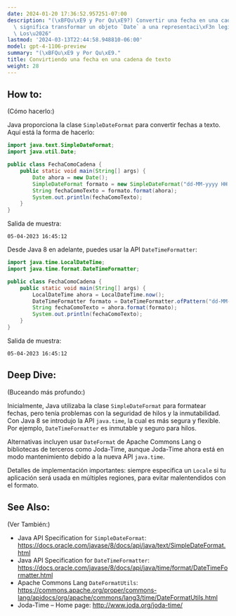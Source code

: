 ```yaml
---
date: 2024-01-20 17:36:52.957251-07:00
description: "(\xBFQu\xE9 y Por Qu\xE9?) Convertir una fecha en una cadena de texto\
  \ significa transformar un objeto `Date` a una representaci\xF3n legible para humanos.\
  \ Los\u2026"
lastmod: '2024-03-13T22:44:58.948810-06:00'
model: gpt-4-1106-preview
summary: "(\xBFQu\xE9 y Por Qu\xE9."
title: Convirtiendo una fecha en una cadena de texto
weight: 28
---
```


## How to:
(Cómo hacerlo:)

Java proporciona la clase `SimpleDateFormat` para convertir fechas a texto. Aquí está la forma de hacerlo:

```java
import java.text.SimpleDateFormat;
import java.util.Date;

public class FechaComoCadena {
    public static void main(String[] args) {
        Date ahora = new Date();
        SimpleDateFormat formato = new SimpleDateFormat("dd-MM-yyyy HH:mm:ss");
        String fechaComoTexto = formato.format(ahora);
        System.out.println(fechaComoTexto);
    }
}
```

Salida de muestra:

```
05-04-2023 16:45:12
```

Desde Java 8 en adelante, puedes usar la API `DateTimeFormatter`:

```java
import java.time.LocalDateTime;
import java.time.format.DateTimeFormatter;

public class FechaComoCadena {
    public static void main(String[] args) {
        LocalDateTime ahora = LocalDateTime.now();
        DateTimeFormatter formato = DateTimeFormatter.ofPattern("dd-MM-yyyy HH:mm:ss");
        String fechaComoTexto = ahora.format(formato);
        System.out.println(fechaComoTexto);
    }
}
```

Salida de muestra:

```
05-04-2023 16:45:12
```

## Deep Dive:
(Buceando más profundo:)

Inicialmente, Java utilizaba la clase `SimpleDateFormat` para formatear fechas, pero tenía problemas con la seguridad de hilos y la inmutabilidad. Con Java 8 se introdujo la API `java.time`, la cual es más segura y flexible. Por ejemplo, `DateTimeFormatter` es inmutable y seguro para hilos.

Alternativas incluyen usar `DateFormat` de Apache Commons Lang o bibliotecas de terceros como Joda-Time, aunque Joda-Time ahora está en modo mantenimiento debido a la nueva API `java.time`.

Detalles de implementación importantes: siempre especifica un `Locale` si tu aplicación será usada en múltiples regiones, para evitar malentendidos con el formato.

## See Also:
(Ver También:)

- Java API Specification for `SimpleDateFormat`: https://docs.oracle.com/javase/8/docs/api/java/text/SimpleDateFormat.html
- Java API Specification for `DateTimeFormatter`: https://docs.oracle.com/javase/8/docs/api/java/time/format/DateTimeFormatter.html
- Apache Commons Lang `DateFormatUtils`: https://commons.apache.org/proper/commons-lang/apidocs/org/apache/commons/lang3/time/DateFormatUtils.html
- Joda-Time – Home page: http://www.joda.org/joda-time/
